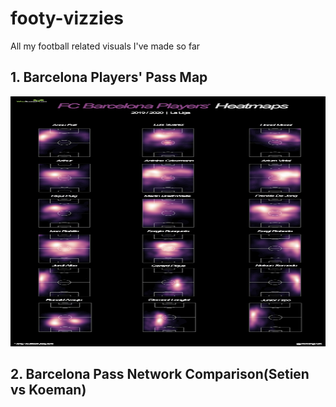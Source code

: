 # footy-vizzies
All my football related visuals I've made so far


## 1. Barcelona Players' Pass Map

<!-- ![](https://github.com/Ali-Hasan-Khan/footy-vizzies/blob/main/1-Barcelona%20Players%20Heatmap.png){:height="700px" width="400px"} -->
<img src="https://github.com/Ali-Hasan-Khan/footy-vizzies/blob/main/1-Barcelona%20Players%20Heatmap.png" width="800" height="400">

## 2. Barcelona Pass Network Comparison(Setien vs Koeman)
